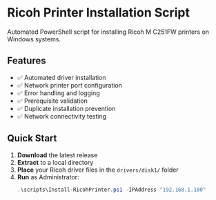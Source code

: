 # Ricoh Printer Installation Script

Automated PowerShell script for installing Ricoh M C251FW printers on Windows systems.

## Features

- ✅ Automated driver installation
- ✅ Network printer port configuration  
- ✅ Error handling and logging
- ✅ Prerequisite validation
- ✅ Duplicate installation prevention
- ✅ Network connectivity testing

## Quick Start

1. **Download** the latest release
2. **Extract** to a local directory
3. **Place** your Ricoh driver files in the `drivers/disk1/` folder
4. **Run** as Administrator:
   ```powershell
   .\scripts\Install-RicohPrinter.ps1 -IPAddress "192.168.1.100"
